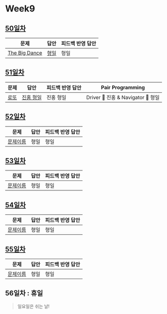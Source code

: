 # Week9

## [50일차](Day50)

| 문제                                                  | 답안                        | 피드백 반영 답안 |
| ----------------------------------------------------- | --------------------------- | ---------------- |
| [The Big Dance](https://www.acmicpc.net/problem/6012) | [형일](Day50/bj6012_jhi.js) | 형일             |

## [51일차](Day51)

| 문제                 | 답안      | 피드백 반영 답안 | Pair Programming                   |
| -------------------- | --------- | ---------------- | ---------------------------------- |
| [로또](https://www.acmicpc.net/problem/6603) | [진홍 형일](Day51/bj6603_kjhjhi.js) | 진홍 형일        | Driver 🚗 진홍 & Navigator 🧭 형일 |

## [52일차](Day52)

| 문제                 | 답안 | 피드백 반영 답안 |
| -------------------- | ---- | ---------------- |
| [문제이름](문제링크) | 형일 | 형일             |

## [53일차](Day53)

| 문제                 | 답안 | 피드백 반영 답안 |
| -------------------- | ---- | ---------------- |
| [문제이름](문제링크) | 형일 | 형일             |

## [54일차](Day54)

| 문제                 | 답안 | 피드백 반영 답안 |
| -------------------- | ---- | ---------------- |
| [문제이름](문제링크) | 형일 | 형일             |

## [55일차](Day55)

| 문제                 | 답안 | 피드백 반영 답안 |
| -------------------- | ---- | ---------------- |
| [문제이름](문제링크) | 형일 | 형일             |

## 56일차 : 휴일

> 일요일은 쉬는 날!
